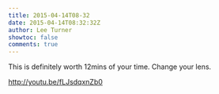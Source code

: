 ```yaml
---
title: 2015-04-14T08-32
date: 2015-04-14T08:32:32Z
author: Lee Turner
showtoc: false
comments: true
---
```


This is definitely worth 12mins of your time. Change your lens. 

http://youtu.be/fLJsdqxnZb0

